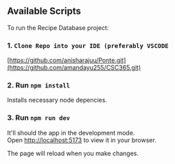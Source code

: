 ## Available Scripts

To run the Recipe Database project:

### 1. `Clone Repo into your IDE (preferably VSCODE`

[https://github.com/anisharajuu/Ponte.git](https://github.com/amandayu255/CSC365.git)

### 2. Run `npm install`

Installs necessary node depencies.

### 3. Run `npm run dev`

It'll should the app in the development mode.\
Open [http://localhost:5173](http://localhost:5173) to view it in your browser.

The page will reload when you make changes.